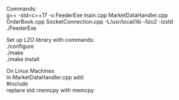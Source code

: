 Commands:  
g++ -std=c++17 -o FeederExe main.cpp MarketDataHandler.cpp OrderBook.cpp SocketConnection.cpp -L/usr/local/lib -llzo2 -lzstd  
./FeederExe

Set up LZO library with commands:  
./configure  
./make  
./make install  

On Linux Machines  
In MarketDataHandler.cpp add:  
#include <cstring>  
replace std::memcpy with memcpy  
